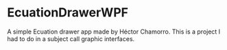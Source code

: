 # EcuationDrawerWPF
A simple Ecuation drawer app made by Héctor Chamorro. This is a project I had to do in a subject call graphic interfaces.
